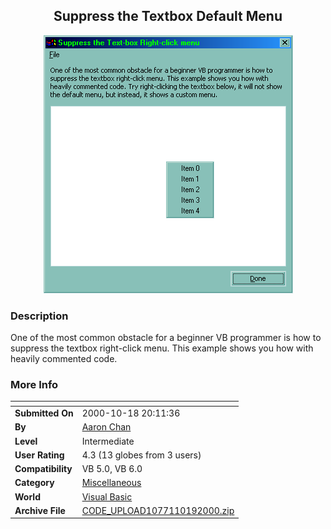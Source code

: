 ﻿<div align="center">

## Suppress the Textbox Default Menu

<img src="PIC20001019127459315.gif">
</div>

### Description

One of the most common obstacle for a beginner VB programmer is how to suppress the textbox right-click menu. This example shows you how with heavily commented code.
 
### More Info
 


<span>             |<span>
---                |---
**Submitted On**   |2000-10-18 20:11:36
**By**             |[Aaron Chan](https://github.com/Planet-Source-Code/PSCIndex/blob/master/ByAuthor/aaron-chan.md)
**Level**          |Intermediate
**User Rating**    |4.3 (13 globes from 3 users)
**Compatibility**  |VB 5\.0, VB 6\.0
**Category**       |[Miscellaneous](https://github.com/Planet-Source-Code/PSCIndex/blob/master/ByCategory/miscellaneous__1-1.md)
**World**          |[Visual Basic](https://github.com/Planet-Source-Code/PSCIndex/blob/master/ByWorld/visual-basic.md)
**Archive File**   |[CODE\_UPLOAD1077110192000\.zip](https://github.com/Planet-Source-Code/aaron-chan-suppress-the-textbox-default-menu__1-12142/archive/master.zip)








